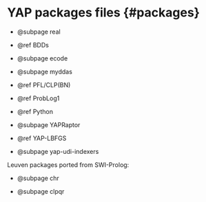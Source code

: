 YAP packages files {#packages}
===================

+ @subpage real

+ @ref BDDs

+ @subpage  ecode

+ @subpage  myddas

+ @ref PFL/CLP(BN)

+ @ref ProbLog1

+ @ref Python

+ @subpage YAPRaptor

+ @ref YAP-LBFGS

+ @subpage yap-udi-indexers

Leuven packages ported from SWI-Prolog:

+ @subpage chr

+ @subpage clpqr
